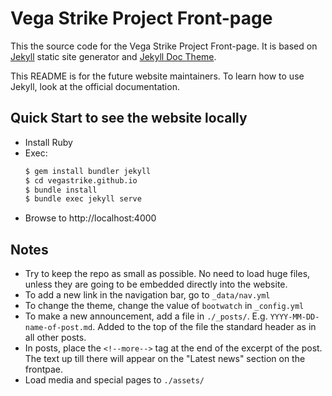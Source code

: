 # Vega Strike Project Front-page

This the source code for the Vega Strike Project Front-page. It is based on [Jekyll](https://jekyllrb.com/) static site generator and [Jekyll Doc Theme](https://github.com/aksakalli/jekyll-doc-theme/).

This README is for the future website maintainers. To learn how to use Jekyll, look at the official
documentation.

## Quick Start to see the website locally

- Install Ruby
- Exec:
	```sh
	$ gem install bundler jekyll
	$ cd vegastrike.github.io
	$ bundle install
	$ bundle exec jekyll serve
	```
- Browse to http://localhost:4000

## Notes

- Try to keep the repo as small as possible. No need to load huge files, unless they are going to be embedded directly into the website.
- To add a new link in the navigation bar, go to `_data/nav.yml`
- To change the theme, change the value of `bootwatch` in `_config.yml`
- To make a new announcement, add a file in `./_posts/`. E.g. `YYYY-MM-DD-name-of-post.md`. Added
to the top of the file the standard header as in all other posts.
- In posts, place the `<!--more-->` tag at the end of the excerpt of the post. The text up till there will appear on the "Latest news" section on the frontpae.
- Load media and special pages to `./assets/`
